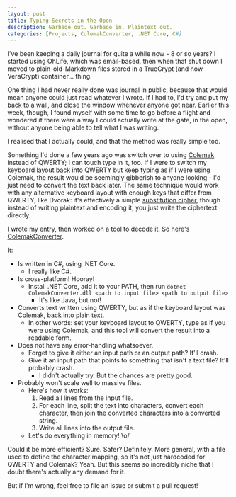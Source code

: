 ```yaml
---
layout: post
title: Typing Secrets in the Open
description: Garbage out. Garbage in. Plaintext out.
categories: [Projects, ColemakConverter, .NET Core, C#]
---
```


I've been keeping a daily journal for quite a while now - 8 or so years? I started using OhLife, which was email-based, then when that shut down I moved to plain-old-Markdown files stored in a TrueCrypt (and now VeraCrypt) container... thing.

One thing I had never really done was journal in public, because that would mean anyone could just read whatever I wrote. If I had to, I'd try and put my back to a wall, and close the window whenever anyone got near. Earlier this week, though, I found myself with some time to go before a flight and wondered if there were a way I could actually write at the gate, in the open, without anyone being able to tell what I was writing.

I realised that I actually could, and that the method was really simple too.

Something I'd done a few years ago was switch over to using [Colemak](https://en.wikipedia.org/wiki/Keyboard_layout#Colemak) instead of QWERTY; I can touch type in it, too. If I were to switch my keyboard layout back into QWERTY but keep typing as if I were using Colemak, the result would be seemingly gibberish to anyone looking - I'd just need to convert the text back later. The same technique would work with any alternative keyboard layout with enough keys that differ from QWERTY, like Dvorak: it's effectively a simple [substitution cipher](https://en.wikipedia.org/wiki/Substitution_cipher), though instead of writing plaintext and encoding it, you just write the ciphertext directly.

I wrote my entry, then worked on a tool to decode it. So here's [ColemakConverter](https://github.com/jcheng31/ColemakConverter).

It:

* Is written in C#, using .NET Core.
  - I really like C#.
* Is cross-platform! Hooray!
  - Install .NET Core, add it to your PATH, then run `dotnet ColemakConverter.dll <path to input file> <path to output file>`
     - It's like Java, but not!
* Converts text written using QWERTY, but as if the keyboard layout was Colemak, back into plain text.
  - In other words: set your keyboard layout to QWERTY, type as if you were using Colemak, and this tool will convert the result into a readable form.
* Does not have any error-handling whatsoever.
  - Forget to give it either an input path or an output path? It'll crash.
  - Give it an input path that points to something that isn't a text file? It'll probably crash.
      - I didn't actually try. But the chances are pretty good.
* Probably won't scale well to massive files.
  - Here's how it works:
     1. Read all lines from the input file.
     2. For each line, split the text into characters, convert each character, then join the converted characters into a converted string.
     3. Write all lines into the output file.
  - Let's do everything in memory! \o/

Could it be more efficient? Sure. Safer? Definitely. More general, with a file used to define the character mapping, so it's not just hardcoded for QWERTY and Colemak? Yeah. But this seems so incredibly niche that I doubt there's actually any demand for it.

But if I'm wrong, feel free to file an issue or submit a pull request!
